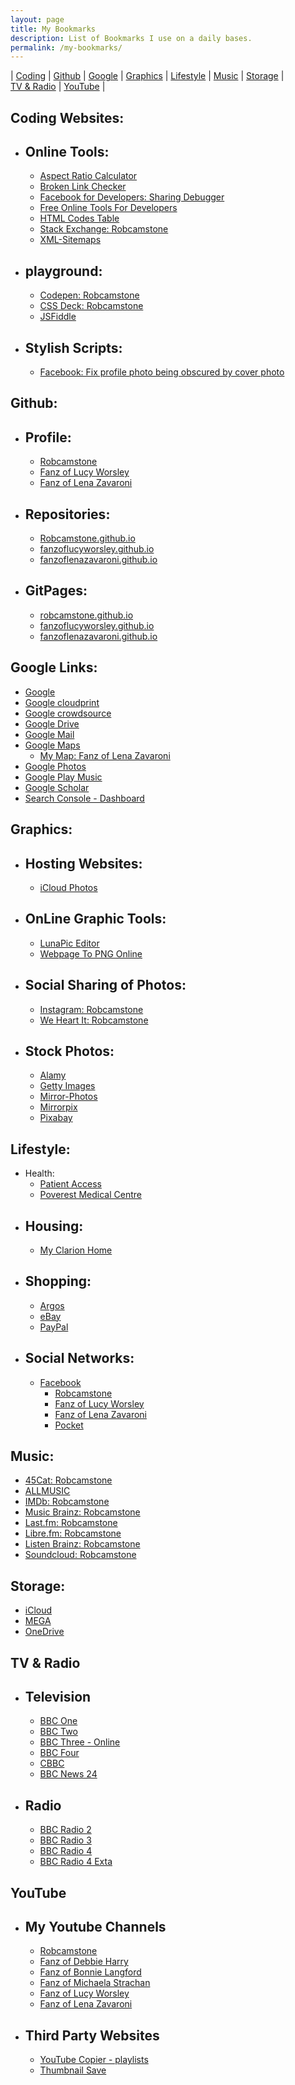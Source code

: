 ```yaml
---
layout: page
title: My Bookmarks
description: List of Bookmarks I use on a daily bases.
permalink: /my-bookmarks/
---
```


| [Coding](#coding-websites) | [Github](#github) | [Google](#google-links) | [Graphics](#graphics) | [Lifestyle](#lifestyle) | [Music](#music) | [Storage](#storage) | [TV&nbsp;&&nbsp;Radio](#tv--radio) | [YouTube](#youtube) |

## Coding Websites:
* ## Online Tools:
   * [Aspect Ratio Calculator](https://calculateaspectratio.com)
   * [Broken Link Checker](http://www.brokenlinkcheck.com)
   * [Facebook for Developers: Sharing Debugger](https://developers.facebook.com/tools/debug/sharing)
   * [Free Online Tools For Developers](https://www.freeformatter.com)
   * [HTML Codes Table](https://www.ascii.cl/htmlcodes.htm)
   * [Stack Exchange: Robcamstone](https://stackexchange.com/users/11999151/robcamstone)
   * [XML-Sitemaps](https://www.xml-sitemaps.com)
* ## playground:
   * [Codepen: Robcamstone](https://codepen.io/Robcamstone)
   * [CSS Deck: Robcamstone](http://cssdeck.com/user/Robcamstone)
   * [JSFiddle](https://jsfiddle.net)
* ## Stylish Scripts:
   * [Facebook: Fix profile photo being obscured by cover photo]()

## Github:
* ## Profile:
   * [Robcamstone](https://github.com/Robcamstone)
   * [Fanz of Lucy Worsley](https://github.com/FanzOfLucyWorsley)
   * [Fanz of Lena Zavaroni](https://github.com/FanzOfLenaZavaroni)
* ## Repositories:
   * [Robcamstone.github.io](https://github.com/Robcamstone/Robcamstone.github.io)
   * [fanzoflucyworsley.github.io](https://github.com/FanzOfLucyWorsley/fanzoflucyworsley.github.io)
   * [fanzoflenazavaroni.github.io](https://github.com/FanzOfLenaZavaroni/fanzoflenazavaroni.github.io)
* ## GitPages:
   * [robcamstone.github.io](https://robcamstone.github.io)
   * [fanzoflucyworsley.github.io](https://fanzoflucyworsley.github.io)
   * [fanzoflenazavaroni.github.io](https://fanzoflenazavaroni.github.io)

## Google Links:
* [Google](https://www.google.com/?gfe_rd=cr&dcr=0&ei=bzHaWeOpIsmT8QfX1I2wDQ&gws_rd=cr&fg=1)
* [Google cloudprint](https://www.google.com/cloudprint/#printers)
* [Google crowdsource](https://crowdsource.google.com/home)
* [Google Drive](https://drive.google.com/drive)
* [Google Mail](http://gmail.com)
* [Google Maps](https://www.google.co.uk/maps)
   * [My Map: Fanz of Lena Zavaroni](https://www.google.com/maps/d/u/0/viewer?hl=en&mid=1D1D0ERV_FQMNb9XZzJ-J3yUlK8aI4vhI&ll=55.94167604031339%2C-4.793413585008807&z=19)
* [Google Photos](https://photos.google.com)
* [Google Play Music](https://play.google.com/music/listen?authuser&u=0#/albums)
* [Google Scholar](https://scholar.google.com)
* [Search Console - Dashboard](https://www.google.com/webmasters/tools/dashboard?hl=en&authuser=0&siteUrl=https://fanzoflenazavaroni.github.io)

## Graphics:
* ## Hosting Websites:
   * [iCloud Photos](https://www.icloud.com#photos)
* ## OnLine Graphic Tools:
   * [LunaPic Editor](https://www169.lunapic.com/edito)
   * [Webpage To PNG Online](http://www.pdfconvertonline.com/webpage-to-png-online.html)
* ## Social Sharing of Photos:
   * [Instagram: Robcamstone](https://www.instagram.com/robcamstone)
   * [We Heart It: Robcamstone](https://weheartit.com/Robcamstone)
* ## Stock Photos:
   * [Alamy](http://www.alamy.com)
   * [Getty Images](http://www.gettyimages.co.uk)
   * [Mirror-Photos](http://www.mirror-photos.co.uk)
   * [Mirrorpix](https://www.mirrorpix.com)
   * [Pixabay](https://pixabay.com/en/users/Robcamstone-8863342)

## Lifestyle:
* Health:
   * [Patient Access](https://www.patientaccess.com)
   * [Poverest Medical Centre](http://www.poverestmedicalcentre.co.uk)
* ## Housing:
   * [My Clarion Home](https://www.myclarionhome.com)
* ## Shopping:
   * [Argos](http://www.argos.co.uk)
   * [eBay](http://ebay.co.uk)
   * [PayPal](http://paypal.co.uk)
* ## Social Networks:
   * [Facebook](https://www.facebook.com)
      * [Robcamstone](https://www.facebook.com/robertstonebanks)
      * [Fanz of Lucy Worsley](https://www.facebook.com/fanzoflucyworsley)
      * [Fanz of Lena Zavaroni](https://www.facebook.com/fanzoflenazavaroni)
      * [Pocket](https://getpocket.com)

## Music:
   * [45Cat: Robcamstone](http://www.45worlds.com/m/robcamstone)
   * [ALLMUSIC](https://www.allmusic.com/profile/robcamstone)
   * [IMDb: Robcamstone](http://www.imdb.com/user/ur29493739)
   * [Music Brainz: Robcamstone](https://musicbrainz.org/user/Robcamstone)
   * [Last.fm: Robcamstone](https://www.last.fm/user/Robcamstone)
   * [Libre.fm: Robcamstone](https://libre.fm/user/Robcamstone)
   * [Listen Brainz: Robcamstone](https://listenbrainz.org/user/Robcamstone)
   * [Soundcloud: Robcamstone](https://soundcloud.com/robcamstone)

## Storage:
   * [iCloud](https://www.icloud.com)
   * [MEGA](https://mega.nz)
   * [OneDrive](http://onedrive.live.com)

## TV & Radio
* ## Television
   * [BBC One](http://www.bbc.co.uk/bbcone/programmes/schedules/london)
   * [BBC Two](http://www.bbc.co.uk/bbctwo/programmes/schedules/england)
   * [BBC Three - Online](http://www.bbc.co.uk/bbcthree)
   * [BBC Four](http://www.bbc.co.uk/bbcfour/programmes/schedules)
   * [CBBC](http://www.bbc.co.uk/cbbc/programmes/schedules)
   * [BBC News 24](http://www.bbc.co.uk/bbcnews/programmes/schedules)
* ## Radio
   * [BBC Radio 2](http://www.bbc.co.uk/radio2/programmes/schedules)
   * [BBC Radio 3](http://www.bbc.co.uk/radio3/programmes/schedules)
   * [BBC Radio 4](http://www.bbc.co.uk/radio4/programmes/schedules)
   * [BBC Radio 4 Exta](http://www.bbc.co.uk/radio4extra/programmes/schedules)

## YouTube
* ## My Youtube Channels
   * [Robcamstone](https://www.youtube.com/channel/UCxGas6kcIvNZVIpZfTPKLug)
   * [Fanz of Debbie Harry](https://www.youtube.com/channel/UCdwGG86mU96jvORZiXdiuyw)
   * [Fanz of Bonnie Langford](https://www.youtube.com/channel/UCOkMlk-r6RflBEMiEW8Xyqg)
   * [Fanz of Michaela Strachan](https://www.youtube.com/channel/UC-k-NxlJ33NqfwKsF2JItAQ)
   * [Fanz of Lucy Worsley](https://www.youtube.com/channel/UC8L4vWvQV3MUu8FrQqGiYvA)
   * [Fanz of Lena Zavaroni](https://www.youtube.com/channel/UCTcpqllbI3ir8AlUT3RnO_g)
* ## Third Party Websites
   * [YouTube Copier - playlists](https://ctrlq.org/youtube/playlists)
   * [Thumbnail Save](http://thumbnailsave.com)
